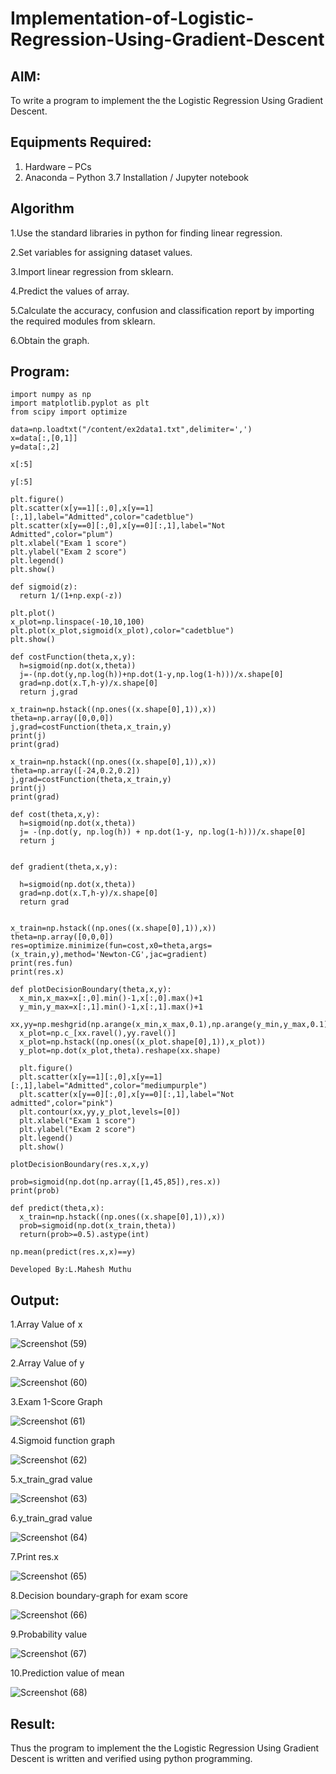 # Implementation-of-Logistic-Regression-Using-Gradient-Descent

## AIM:
To write a program to implement the the Logistic Regression Using Gradient Descent.

## Equipments Required:
1. Hardware – PCs
2. Anaconda – Python 3.7 Installation / Jupyter notebook

## Algorithm

1.Use the standard libraries in python for finding linear regression.

2.Set variables for assigning dataset values.

3.Import linear regression from sklearn.

4.Predict the values of array.

5.Calculate the accuracy, confusion and classification report by importing the required modules from sklearn.

6.Obtain the graph. 


## Program:
```
import numpy as np
import matplotlib.pyplot as plt
from scipy import optimize

data=np.loadtxt("/content/ex2data1.txt",delimiter=',')
x=data[:,[0,1]]
y=data[:,2]

x[:5]

y[:5]

plt.figure()
plt.scatter(x[y==1][:,0],x[y==1][:,1],label="Admitted",color="cadetblue")
plt.scatter(x[y==0][:,0],x[y==0][:,1],label="Not Admitted",color="plum")
plt.xlabel("Exam 1 score")
plt.ylabel("Exam 2 score")
plt.legend()
plt.show()

def sigmoid(z):
  return 1/(1+np.exp(-z))

plt.plot()
x_plot=np.linspace(-10,10,100)
plt.plot(x_plot,sigmoid(x_plot),color="cadetblue")
plt.show()

def costFunction(theta,x,y):
  h=sigmoid(np.dot(x,theta))
  j=-(np.dot(y,np.log(h))+np.dot(1-y,np.log(1-h)))/x.shape[0]
  grad=np.dot(x.T,h-y)/x.shape[0]
  return j,grad

x_train=np.hstack((np.ones((x.shape[0],1)),x))
theta=np.array([0,0,0])
j,grad=costFunction(theta,x_train,y)
print(j)
print(grad)

x_train=np.hstack((np.ones((x.shape[0],1)),x))
theta=np.array([-24,0.2,0.2])
j,grad=costFunction(theta,x_train,y)
print(j)
print(grad)

def cost(theta,x,y):
  h=sigmoid(np.dot(x,theta))
  j= -(np.dot(y, np.log(h)) + np.dot(1-y, np.log(1-h)))/x.shape[0]
  return j


def gradient(theta,x,y):

  h=sigmoid(np.dot(x,theta))
  grad=np.dot(x.T,h-y)/x.shape[0]
  return grad


x_train=np.hstack((np.ones((x.shape[0],1)),x))
theta=np.array([0,0,0])
res=optimize.minimize(fun=cost,x0=theta,args=(x_train,y),method='Newton-CG',jac=gradient)
print(res.fun)
print(res.x)

def plotDecisionBoundary(theta,x,y):
  x_min,x_max=x[:,0].min()-1,x[:,0].max()+1
  y_min,y_max=x[:,1].min()-1,x[:,1].max()+1
  xx,yy=np.meshgrid(np.arange(x_min,x_max,0.1),np.arange(y_min,y_max,0.1))
  x_plot=np.c_[xx.ravel(),yy.ravel()]
  x_plot=np.hstack((np.ones((x_plot.shape[0],1)),x_plot))
  y_plot=np.dot(x_plot,theta).reshape(xx.shape)

  plt.figure()
  plt.scatter(x[y==1][:,0],x[y==1][:,1],label="Admitted",color="mediumpurple")
  plt.scatter(x[y==0][:,0],x[y==0][:,1],label="Not admitted",color="pink")
  plt.contour(xx,yy,y_plot,levels=[0])
  plt.xlabel("Exam 1 score")
  plt.ylabel("Exam 2 score")
  plt.legend()
  plt.show()

plotDecisionBoundary(res.x,x,y)

prob=sigmoid(np.dot(np.array([1,45,85]),res.x))
print(prob)

def predict(theta,x):
  x_train=np.hstack((np.ones((x.shape[0],1)),x))
  prob=sigmoid(np.dot(x_train,theta))
  return(prob>=0.5).astype(int)

np.mean(predict(res.x,x)==y)

Developed By:L.Mahesh Muthu

```

## Output:




 1.Array Value of x



 
![Screenshot (59)](https://github.com/MaheshMuthuL/-Implementation-of-Logistic-Regression-Using-Gradient-Descent/assets/135570619/914d94f2-effb-4172-bf91-d3881be0129c)





 2.Array Value of y





 
![Screenshot (60)](https://github.com/MaheshMuthuL/-Implementation-of-Logistic-Regression-Using-Gradient-Descent/assets/135570619/4c3a74a6-05e4-4c29-82bf-b3f5fd515c01)





 3.Exam 1-Score Graph





 
![Screenshot (61)](https://github.com/MaheshMuthuL/-Implementation-of-Logistic-Regression-Using-Gradient-Descent/assets/135570619/0d784217-b371-43c9-8359-05956190c002)








 4.Sigmoid function graph




 
![Screenshot (62)](https://github.com/MaheshMuthuL/-Implementation-of-Logistic-Regression-Using-Gradient-Descent/assets/135570619/dcf2473b-962f-44fb-bf1c-4541230186de)






 5.x_train_grad value





 
![Screenshot (63)](https://github.com/MaheshMuthuL/-Implementation-of-Logistic-Regression-Using-Gradient-Descent/assets/135570619/a72cadd7-50ca-4355-8dcd-85d74038fa49)







 6.y_train_grad value






 
![Screenshot (64)](https://github.com/MaheshMuthuL/-Implementation-of-Logistic-Regression-Using-Gradient-Descent/assets/135570619/86158786-18da-4d81-8b8e-12f859b7a116)







7.Print res.x




![Screenshot (65)](https://github.com/MaheshMuthuL/-Implementation-of-Logistic-Regression-Using-Gradient-Descent/assets/135570619/00f12e94-2fd7-49e2-bfb7-d121521f4c3e)




8.Decision boundary-graph for exam score





![Screenshot (66)](https://github.com/MaheshMuthuL/-Implementation-of-Logistic-Regression-Using-Gradient-Descent/assets/135570619/c5b2fe28-701b-44fc-a953-f1fa5e6723c5)





9.Probability value






![Screenshot (67)](https://github.com/MaheshMuthuL/-Implementation-of-Logistic-Regression-Using-Gradient-Descent/assets/135570619/dd605d25-c387-4606-990f-88968dba59b7)






10.Prediction value of mean







![Screenshot (68)](https://github.com/MaheshMuthuL/-Implementation-of-Logistic-Regression-Using-Gradient-Descent/assets/135570619/c78afc2e-f098-4e59-b95a-8dd0a776a3bc)



## Result:
Thus the program to implement the the Logistic Regression Using Gradient Descent is written and verified using python programming.

